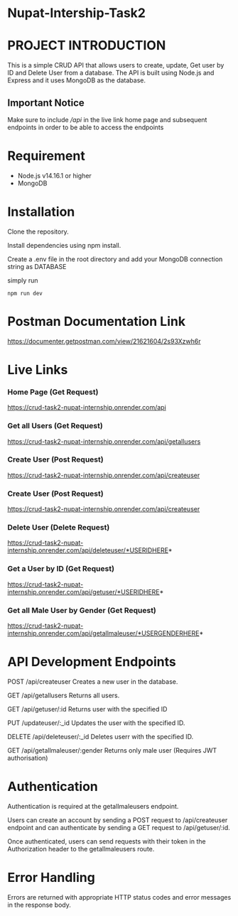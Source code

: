 # Nupat-Intership-Task2



# PROJECT INTRODUCTION
This is a simple CRUD API that allows users to create, update, Get user by ID and Delete User from a database. 
The API is built using Node.js and Express and it uses MongoDB as the database.

## Important Notice
Make sure to include */api* in the live link home page and subsequent endpoints in order to be able to access the endpoints


# Requirement

* Node.js v14.16.1 or higher
* MongoDB


# Installation

Clone the repository.

Install dependencies using npm install.

Create a .env file in the root directory and add your MongoDB connection string as DATABASE

simply run 
```
npm run dev
```

# Postman Documentation Link
https://documenter.getpostman.com/view/21621604/2s93Xzwh6r


# Live Links

### Home Page (Get Request)
https://crud-task2-nupat-internship.onrender.com/api

### Get all Users (Get Request)
https://crud-task2-nupat-internship.onrender.com/api/getallusers

### Create User (Post Request)
https://crud-task2-nupat-internship.onrender.com/api/createuser

### Create User (Post Request)
https://crud-task2-nupat-internship.onrender.com/api/createuser

### Delete User (Delete Request)
https://crud-task2-nupat-internship.onrender.com/api/deleteuser/*USERIDHERE*

### Get a User by ID (Get Request)
https://crud-task2-nupat-internship.onrender.com/api/getuser/*USERIDHERE*

### Get all Male User by Gender (Get Request)
https://crud-task2-nupat-internship.onrender.com/api/getallmaleuser/*USERGENDERHERE*


# API Development Endpoints
POST /api/createuser
Creates a new user in the database.

GET /api/getallusers
Returns all users.

GET /api/getuser/:id
Returns user with the specified ID

PUT /updateuser/:_id
Updates the user with the specified ID.

DELETE /api/deleteuser/:_id
Deletes userr with the specified ID.

GET /api/getallmaleuser/:gender
Returns only male user (Requires JWT authorisation)

# Authentication
Authentication is required at the getallmaleusers endpoint.

Users can create an account by sending a POST request to /api/createuser endpoint and can authenticate by sending a GET request to /api/getuser/:id.

Once authenticated, users can send requests with their token in the Authorization header to the getallmaleusers route.


# Error Handling
Errors are returned with appropriate HTTP status codes and error messages in the response body.


